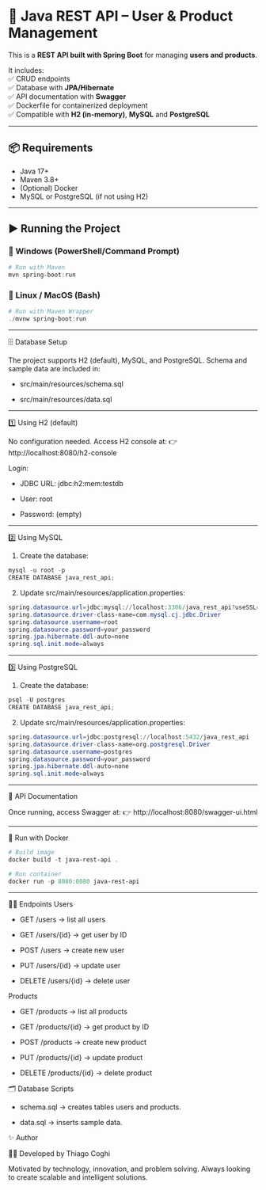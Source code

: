 # 🚀 Java REST API – User & Product Management  

This is a **REST API built with Spring Boot** for managing **users and products**.  

It includes:  
✅ CRUD endpoints  
✅ Database with **JPA/Hibernate**  
✅ API documentation with **Swagger**  
✅ Dockerfile for containerized deployment  
✅ Compatible with **H2 (in-memory)**, **MySQL** and **PostgreSQL**  

---

## 📦 Requirements  

- Java 17+  
- Maven 3.8+  
- (Optional) Docker  
- MySQL or PostgreSQL (if not using H2)  

---

## ▶️ Running the Project  

### 🔹 Windows (PowerShell/Command Prompt)  

```powershell
# Run with Maven
mvn spring-boot:run
```

### 🔹 Linux / MacOS (Bash)
```powershell
# Run with Maven Wrapper
./mvnw spring-boot:run
```
---
🗄️ Database Setup

The project supports H2 (default), MySQL, and PostgreSQL.
Schema and sample data are included in:

- src/main/resources/schema.sql

- src/main/resources/data.sql

---

1️⃣ Using H2 (default)

No configuration needed.
Access H2 console at:
👉 http://localhost:8080/h2-console

Login:

- JDBC URL: jdbc:h2:mem:testdb

- User: root

- Password: (empty)

---

2️⃣ Using MySQL

1. Create the database:
```powershell
mysql -u root -p
CREATE DATABASE java_rest_api;
```
2. Update src/main/resources/application.properties:
```powershell
spring.datasource.url=jdbc:mysql://localhost:3306/java_rest_api?useSSL=false&serverTimezone=UTC
spring.datasource.driver-class-name=com.mysql.cj.jdbc.Driver
spring.datasource.username=root
spring.datasource.password=your_password
spring.jpa.hibernate.ddl-auto=none
spring.sql.init.mode=always
```

---

3️⃣ Using PostgreSQL

1. Create the database:
```powershell
psql -U postgres
CREATE DATABASE java_rest_api;
```
2. Update src/main/resources/application.properties:
```powershell
spring.datasource.url=jdbc:postgresql://localhost:5432/java_rest_api
spring.datasource.driver-class-name=org.postgresql.Driver
spring.datasource.username=postgres
spring.datasource.password=your_password
spring.jpa.hibernate.ddl-auto=none
spring.sql.init.mode=always
```

---

📖 API Documentation

Once running, access Swagger at:
👉 http://localhost:8080/swagger-ui.html

---

🐳 Run with Docker

```powershell
# Build image
docker build -t java-rest-api .

# Run container
docker run -p 8080:8080 java-rest-api

```
---

👨‍💻 Endpoints
Users

- GET /users → list all users

- GET /users/{id} → get user by ID

- POST /users → create new user

- PUT /users/{id} → update user

- DELETE /users/{id} → delete user

Products

- GET /products → list all products

- GET /products/{id} → get product by ID

- POST /products → create new product

- PUT /products/{id} → update product

- DELETE /products/{id} → delete product

🗂️ Database Scripts

- schema.sql → creates tables users and products.

- data.sql → inserts sample data.

✨ Author

👨‍💻 Developed by Thiago Coghi

Motivated by technology, innovation, and problem solving.
Always looking to create scalable and intelligent solutions.






